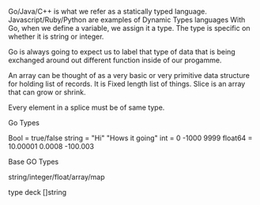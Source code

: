 


Go/Java/C++ is what we refer as a statically typed language.
Javascript/Ruby/Python are examples of Dynamic Types languages
With Go, when we define a variable, we assign it a type. The type is specific on whether it is string or integer. 

Go is always going to expect us to label that type of data that is being exchanged around out different function inside of our progamme. 

An array can be thought of as a very basic or very primitive data structure for holding list of records. It is Fixed length list of things. Slice is an array that can grow or shrink.

Every element in a splice must be of same type.


Go Types 

Bool = true/false
string = "Hi" "Hows it going"
int = 0 -1000 9999
float64 = 10.00001 0.0008 -100.003



Base GO Types

string/integer/float/array/map

type deck []string 